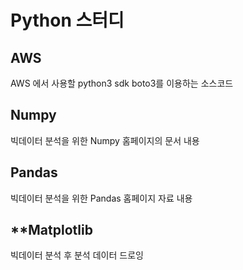 # Python 스터디 

## **AWS** 
AWS 에서 사용할 python3 sdk boto3를 이용하는 소스코드 


## **Numpy**
빅데이터 분석을 위한 Numpy 홈페이지의 문서 내용 


## **Pandas**
빅데이터 분석을 위한 Pandas 홈페이지 자료 내용 


## **Matplotlib
빅데이터 분석 후 분석 데이터 드로잉
